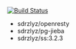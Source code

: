[![Build Status](https://www.travis-ci.org/elvizlai/docker-auto-build.svg?branch=master)](https://www.travis-ci.org/elvizlai/docker-auto-build)

* sdrzlyz/openresty
* sdrzlyz/pg-jieba
* sdrzlyz/ss:3.2.3

